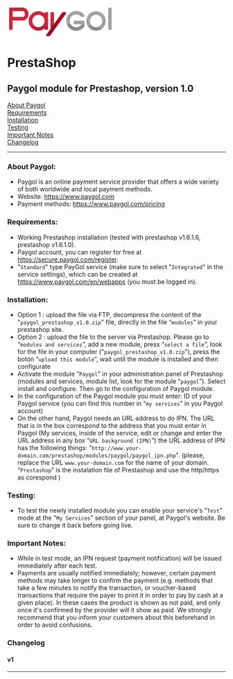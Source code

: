<img src="paygol_logo.png" alt="Paygol - PrestaShop" />


# PrestaShop

## Paygol module for Prestashop, version 1.0 <br>
[About Paygol](#about-paygol) <br>
[Requirements](#requirements) <br>
[Installation](#installation) <br>
[Testing](#testing) <br>
[Important Notes](#important-notes) <br>
[Changelog](#changelog) <br>

---

### About Paygol:

- Paygol is an online payment service provider that offers a wide variety of both worldwide and local payment methods.
- Website: https://www.paygol.com 
- Payment methods: https://www.paygol.com/pricing
    
### Requirements:

- Working Prestashop installation (tested with prestashop v1.6.1.6, prestashop v1.6.1.0).
- Paygol account, you can register for free at https://secure.paygol.com/register.
- "`Standard`" type PayGol service (make sure to select "`Integrated`" in the service settings), which can be created at 
  https://www.paygol.com/en/webapps (you must be logged in).  

   
### Installation:

- Option 1 : upload the file  via FTP, decompress the content of the "`paygol_prestashop_v1.0.zip`" file, directly in the file “`modules`” in your prestashop site.
- Option 2 : upload the file to the server via Prestashop.  Please go to “`modules and services`”, add a new module, press “`select a file`”,  look for  the file in your computer  ("`paygol_prestashop_v1.0.zip`"), press the botón “`upload this module`”, wait until the module is installed and then configurate
- Activate the module “`Paygol`” in your administration panel of Prestashop (modules and services,  module list, look for the module  “`paygol`”).  Select install and configure.  Then go to the configuration of Paygol module.
- In the configuration of  the Paygol module you must enter:  ID of your Paygol service (you can find this number in “`my services`” in you Paygol account)
- On the other hand, Paygol needs an URL  address to do IPN.  The URL that is in the box correspond to the address that you must enter in Paygol (My services, inside of the service, edit or change and enter the URL address in any box “`URL background (IPN)`”)
  the URL address of IPN has the following things: "`http://www.your-domain.com/prestashop/modules/paygol/paygol_ipn.php`". (please, replace  the URL `www.your-domain.com` for the name of your domain.  “`Prestashop`” is the instalation file of Prestashop and use the http/https as corespond )

  
### Testing:

- To test the newly installed module you can enable your service's "`Test`" mode at the "`My Services`" section of your panel, 
  at Paygol's website. Be sure to change it back before going live.

  
### Important Notes:

- While in test mode, an IPN request (payment notification) will be issued immediately after each test.
- Payments are usually notified immediately; however, certain payment methods may take longer to confirm the payment 
  (e.g. methods that take a few minutes to notify the transaction, or voucher-based transactions that require the payer 
  to print it in order to pay by cash at a given place). In these cases the product is shown as not paid, and only 
  once it's confirmed by the provider will it show as paid. We strongly recommend that you inform your customers about this 
  beforehand in order to avoid confusions.

### Changelog

#### v1

---
